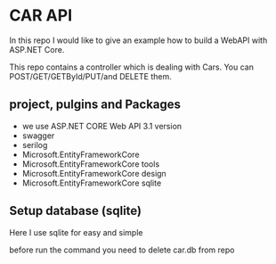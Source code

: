 # CAR API

In this repo I would like  to give an example  how to build a WebAPI with ASP.NET Core.

This repo contains a controller which is dealing with Cars. You can POST/GET/GETById/PUT/and DELETE them.

## project,  pulgins and Packages 

- we use ASP.NET CORE Web API 3.1 version 
- swagger
- serilog
- Microsoft.EntityFrameworkCore
- Microsoft.EntityFrameworkCore tools
- Microsoft.EntityFrameworkCore design
- Microsoft.EntityFrameworkCore sqlite

## Setup database (sqlite)

Here I use sqlite for easy and simple 

before run the command you need to delete car.db from repo   
